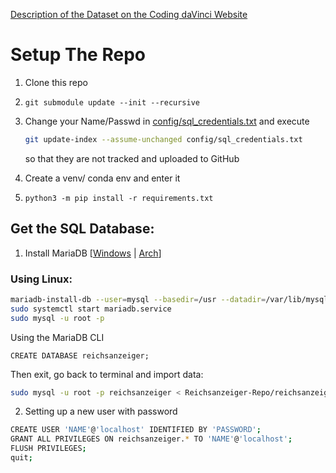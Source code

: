 [Description of the Dataset on the Coding daVinci Website](https://codingdavinci.de/daten/deutscher-reichsanzeiger-und-preussischer-staatsanzeiger)

# Setup The Repo
1. Clone this repo
2. 
    ```
    git submodule update --init --recursive
    ```
3. 
    Change your Name/Passwd in [config/sql_credentials.txt](config/sql_credentials.txt) and execute
    ``` bash
    git update-index --assume-unchanged config/sql_credentials.txt
    ```
    so that they are not tracked and uploaded to GitHub 


4. Create a venv/ conda env and enter it
5. 
    ```
    python3 -m pip install -r requirements.txt
    ```


## Get the SQL Database:
1. Install MariaDB \[[Windows](https://www.mariadbtutorial.com/getting-started/install-mariadb/) | [Arch](https://wiki.archlinux.org/title/MariaDB)\]

### Using Linux:
``` bash
mariadb-install-db --user=mysql --basedir=/usr --datadir=/var/lib/mysql
sudo systemctl start mariadb.service
sudo mysql -u root -p
```
Using the MariaDB CLI
```
CREATE DATABASE reichsanzeiger;
``` 
Then exit, go back to terminal and import data:
``` bash
sudo mysql -u root -p reichsanzeiger < Reichsanzeiger-Repo/reichsanzeiger.sql
```
2. Setting up a new user with password
``` bash
CREATE USER 'NAME'@'localhost' IDENTIFIED BY 'PASSWORD';
GRANT ALL PRIVILEGES ON reichsanzeiger.* TO 'NAME'@'localhost';
FLUSH PRIVILEGES;
quit;
```

